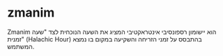 # zmanim
Zmanim הוא יישומון רספונסיבי אינטראקטיבי המציג את השעה הנוכחית לצד "שעה זמנית" (Halachic Hour) בהתבסס על זמני הזריחה והשקיעה במקום בו נמצא המשתמש.
